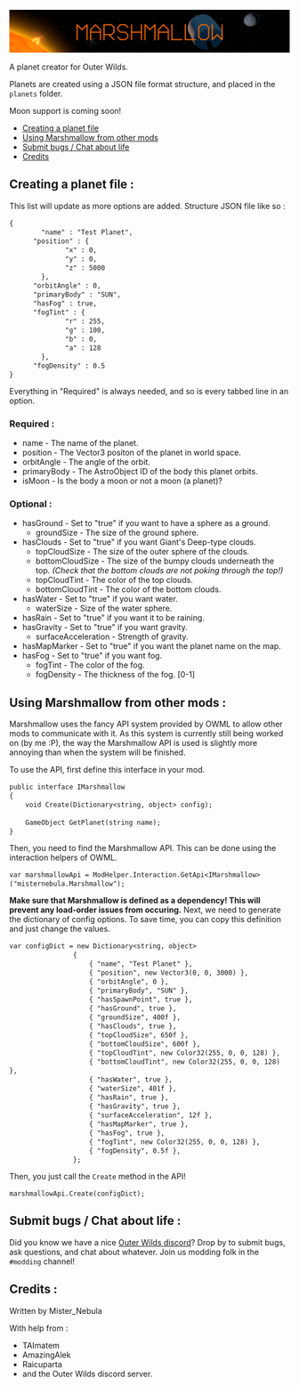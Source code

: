![logo](logo.png)

A planet creator for Outer Wilds.

Planets are created using a JSON file format structure, and placed in the `planets` folder.

Moon support is coming soon!

<!-- TOC -->

- [Creating a planet file](#creating-a-planet-file-)
- [Using Marshmallow from other mods](#using-marshmallow-from-other-mods-)
- [Submit bugs / Chat about life](#submit-bugs--chat-about-life-)
- [Credits](#credits-)

<!-- /TOC -->

## Creating a planet file :
This list will update as more options are added. Structure JSON file like so :
```
{
    	"name" : "Test Planet",
      "position" : {
		      "x" : 0,
		      "y" : 0,
		      "z" : 5000
	    },
      "orbitAngle" : 0,
      "primaryBody" : "SUN",
      "hasFog" : true,
      "fogTint" : {
		      "r" : 255,
		      "g" : 100,
		      "b" : 0,
		      "a" : 128
	    },
      "fogDensity" : 0.5
}
```
Everything in "Required" is always needed, and so is every tabbed line in an option.
### Required :
- name - The name of the planet.
- position - The Vector3 positon of the planet in world space.
- orbitAngle - The angle of the orbit.
- primaryBody - The AstroObject ID of the body this planet orbits.
- isMoon - Is the body a moon or not a moon (a planet)?

### Optional :
- hasGround - Set to "true" if you want to have a sphere as a ground.
  - groundSize - The size of the ground sphere.
- hasClouds - Set to "true" if you want Giant's Deep-type clouds.
  - topCloudSize - The size of the outer sphere of the clouds.
  - bottomCloudSize - The size of the bumpy clouds underneath the top. *(Check that the bottom clouds are not poking through the top!)*
  - topCloudTint - The color of the top clouds.
  - bottomCloudTint - The color of the bottom clouds.
- hasWater - Set to "true" if you want water.
  - waterSize - Size of the water sphere.
- hasRain - Set to "true" if you want it to be raining.
- hasGravity - Set to "true" if you want gravity.
  - surfaceAcceleration - Strength of gravity.
- hasMapMarker - Set to "true" if you want the planet name on the map.
- hasFog - Set to "true" if you want fog.
  - fogTint - The color of the fog.
  - fogDensity - The thickness of the fog. \[0-1]
  
## Using Marshmallow from other mods :
Marshmallow uses the fancy API system provided by OWML to allow other mods to communicate with it. As this system is currently still being worked on (by me :P), the way the Marshmallow API is used is slightly more annoying than when the system will be finished.

To use the API, first define this interface in your mod.
```
public interface IMarshmallow
{
    void Create(Dictionary<string, object> config);
    
    GameObject GetPlanet(string name);
}
```
Then, you need to find the Marshmallow API. This can be done using the interaction helpers of OWML.
```
var marshmallowApi = ModHelper.Interaction.GetApi<IMarshmallow>("misternebula.Marshmallow");
```
**Make sure that Marshmallow is defined as a dependency! This will prevent any load-order issues from occuring.**
Next, we need to generate the dictionary of config options. To save time, you can copy this definition and just change the values.
```
var configDict = new Dictionary<string, object>
                {
                    { "name", "Test Planet" },
                    { "position", new Vector3(0, 0, 3000) },
                    { "orbitAngle", 0 },
                    { "primaryBody", "SUN" },
                    { "hasSpawnPoint", true },
                    { "hasGround", true },
                    { "groundSize", 400f },
                    { "hasClouds", true },
                    { "topCloudSize", 650f },
                    { "bottomCloudSize", 600f },
                    { "topCloudTint", new Color32(255, 0, 0, 128) },
                    { "bottomCloudTint", new Color32(255, 0, 0, 128) },
                    { "hasWater", true },
                    { "waterSize", 401f },
                    { "hasRain", true },
                    { "hasGravity", true },
                    { "surfaceAcceleration", 12f },
                    { "hasMapMarker", true },
                    { "hasFog", true },
                    { "fogTint", new Color32(255, 0, 0, 128) },
                    { "fogDensity", 0.5f },
                };
```
Then, you just call the `Create` method in the API!
```
marshmallowApi.Create(configDict);
```
## Submit bugs / Chat about life :
Did you know we have a nice [Outer Wilds discord](https://discord.gg/Sftcc9Z)? Drop by to submit bugs, ask questions, and chat about whatever.
Join us modding folk in the `#modding` channel!

## Credits :
Written by Mister_Nebula

With help from :
- TAImatem
- AmazingAlek
- Raicuparta
- and the Outer Wilds discord server.
